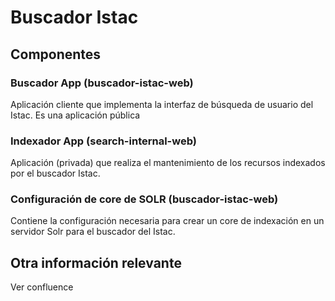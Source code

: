 # Buscador Istac

## Componentes

### Buscador App (buscador-istac-web)

Aplicación cliente que implementa la interfaz de búsqueda de usuario del Istac. Es una aplicación pública


### Indexador App (search-internal-web)

Aplicación (privada) que realiza el mantenimiento de los recursos indexados por el buscador Istac.


### Configuración de core de SOLR (buscador-istac-web)

Contiene la configuración necesaria para crear un core de indexación en un servidor Solr para el buscador del Istac.


## Otra información relevante

Ver confluence

